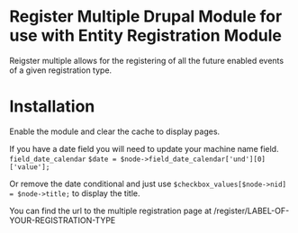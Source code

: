 # Register Multiple Drupal Module for use with Entity Registration Module #

Reigster multiple allows for the registering of all the future
enabled events of a given registration type.

# Installation #
Enable the module and clear the cache to display pages.

If you have a date field you will need to update your machine name field.
``` field_date_calendar ```
``` $date = $node->field_date_calendar['und'][0]['value']; ```

Or remove the date conditional and just use ``` $checkbox_values[$node->nid] = $node->title; ``` to display the title.

You can find the url to the multiple registration page at /register/LABEL-OF-YOUR-REGISTRATION-TYPE